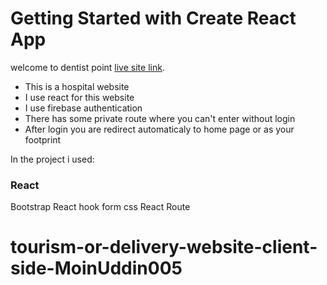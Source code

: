 # Getting Started with Create React App

welcome to dentist point [live site link](https://dream-holidays-b4099.web.app/home).
- This is a hospital  website
- I use react for this website
- I use firebase authentication
- There has some private route where you can't enter without login
- After login you are redirect automaticaly to home page or as your footprint

In the project i used:

### React
Bootstrap
React hook form
css
React Route

# tourism-or-delivery-website-client-side-MoinUddin005
